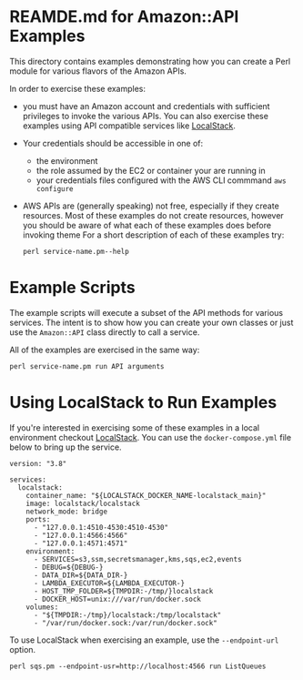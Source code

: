 # REAMDE.md for Amazon::API Examples

This directory contains examples demonstrating how you can create a
Perl module for various flavors of the Amazon APIs.

In order to exercise these examples:

* you must have an Amazon account and credentials with sufficient
  privileges to invoke the various APIs. You can also exercise these
  examples using API compatible services like [LocalStack](https://localstack.cloud/).
  
* Your credentials should be accessible in one of:

  * the environment
  * the role assumed by the EC2 or container your are running in
  * your credentials files configured with the AWS CLI commmand `aws
    configure`
    
* AWS APIs are (generally speaking) not free, especially if they
  create resources. Most of these examples do not create resources,
  however you should be aware of what each of these examples does
  before invoking theme  For a short description of each of these
  examples try:
  
  ```
  perl service-name.pm--help
  ```
# Example Scripts

The example scripts will execute a subset of the API methods for
various services. The intent is to show how you can create your own
classes or just use the `Amazon::API` class directly to call a
service.

All of the examples are exercised in the same way:

```
perl service-name.pm run API arguments
```

# Using LocalStack to Run Examples

If you're interested in exercising some of these examples in a local
environment checkout [LocalStack](https://localstack.cloud/).  You can
use the `docker-compose.yml` file below to bring up the service.

```
version: "3.8"

services:
  localstack:
    container_name: "${LOCALSTACK_DOCKER_NAME-localstack_main}"
    image: localstack/localstack
    network_mode: bridge
    ports:
      - "127.0.0.1:4510-4530:4510-4530"
      - "127.0.0.1:4566:4566"
      - "127.0.0.1:4571:4571"
    environment:
      - SERVICES=s3,ssm,secretsmanager,kms,sqs,ec2,events
      - DEBUG=${DEBUG-}
      - DATA_DIR=${DATA_DIR-}
      - LAMBDA_EXECUTOR=${LAMBDA_EXECUTOR-}
      - HOST_TMP_FOLDER=${TMPDIR:-/tmp/}localstack
      - DOCKER_HOST=unix:///var/run/docker.sock
    volumes:
      - "${TMPDIR:-/tmp}/localstack:/tmp/localstack"
      - "/var/run/docker.sock:/var/run/docker.sock"

```

To use LocalStack when exercising an example, use the `--endpoint-url`
option.

```
perl sqs.pm --endpoint-usr=http://localhost:4566 run ListQueues
```
